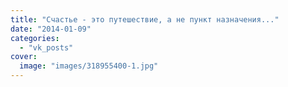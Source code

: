 ```yaml
---
title: "Счастье - это путешествие, а не пункт назначения..."
date: "2014-01-09"
categories: 
  - "vk_posts"
cover:
  image: "images/318955400-1.jpg"
---
```



